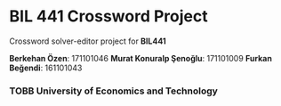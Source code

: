 # BIL 441 Crossword Project
Crossword solver-editor project for **BIL441**

**Berkehan Özen**: 171101046
**Murat Konuralp Şenoğlu**: 171101009
**Furkan Beğendi**: 161101043
### TOBB University of Economics and Technology
